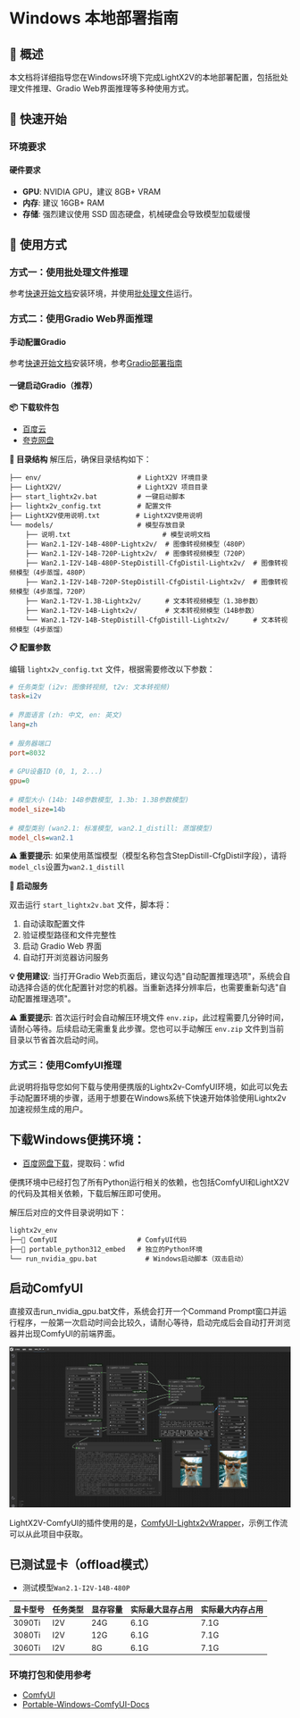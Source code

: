 # Windows 本地部署指南

## 📖 概述

本文档将详细指导您在Windows环境下完成LightX2V的本地部署配置，包括批处理文件推理、Gradio Web界面推理等多种使用方式。

## 🚀 快速开始

### 环境要求

#### 硬件要求
- **GPU**: NVIDIA GPU，建议 8GB+ VRAM
- **内存**: 建议 16GB+ RAM
- **存储**: 强烈建议使用 SSD 固态硬盘，机械硬盘会导致模型加载缓慢

## 🎯 使用方式

### 方式一：使用批处理文件推理

参考[快速开始文档](../getting_started/quickstart.md)安装环境，并使用[批处理文件](https://github.com/ModelTC/LightX2V/tree/main/scripts/win)运行。

### 方式二：使用Gradio Web界面推理

#### 手动配置Gradio

参考[快速开始文档](../getting_started/quickstart.md)安装环境，参考[Gradio部署指南](./deploy_gradio.md)

#### 一键启动Gradio（推荐）

**📦 下载软件包**
- [百度云](https://pan.baidu.com/s/1ef3hEXyIuO0z6z9MoXe4nQ?pwd=7g4f)
- [夸克网盘](https://pan.quark.cn/s/36a0cdbde7d9)

**📁 目录结构**
解压后，确保目录结构如下：

```
├── env/                        # LightX2V 环境目录
├── LightX2V/                   # LightX2V 项目目录
├── start_lightx2v.bat          # 一键启动脚本
├── lightx2v_config.txt         # 配置文件
├── LightX2V使用说明.txt         # LightX2V使用说明
└── models/                     # 模型存放目录
    ├── 说明.txt                       # 模型说明文档
    ├── Wan2.1-I2V-14B-480P-Lightx2v/  # 图像转视频模型（480P）
    ├── Wan2.1-I2V-14B-720P-Lightx2v/  # 图像转视频模型（720P）
    ├── Wan2.1-I2V-14B-480P-StepDistill-CfgDistil-Lightx2v/  # 图像转视频模型（4步蒸馏，480P）
    ├── Wan2.1-I2V-14B-720P-StepDistill-CfgDistil-Lightx2v/  # 图像转视频模型（4步蒸馏，720P）
    ├── Wan2.1-T2V-1.3B-Lightx2v/      # 文本转视频模型（1.3B参数）
    ├── Wan2.1-T2V-14B-Lightx2v/       # 文本转视频模型（14B参数）
    └── Wan2.1-T2V-14B-StepDistill-CfgDistill-Lightx2v/      # 文本转视频模型（4步蒸馏）
```

**📋 配置参数**

编辑 `lightx2v_config.txt` 文件，根据需要修改以下参数：

```ini
# 任务类型 (i2v: 图像转视频, t2v: 文本转视频)
task=i2v

# 界面语言 (zh: 中文, en: 英文)
lang=zh

# 服务器端口
port=8032

# GPU设备ID (0, 1, 2...)
gpu=0

# 模型大小 (14b: 14B参数模型, 1.3b: 1.3B参数模型)
model_size=14b

# 模型类别 (wan2.1: 标准模型, wan2.1_distill: 蒸馏模型)
model_cls=wan2.1
```

**⚠️ 重要提示**: 如果使用蒸馏模型（模型名称包含StepDistill-CfgDistil字段），请将`model_cls`设置为`wan2.1_distill`

**🚀 启动服务**

双击运行 `start_lightx2v.bat` 文件，脚本将：
1. 自动读取配置文件
2. 验证模型路径和文件完整性
3. 启动 Gradio Web 界面
4. 自动打开浏览器访问服务

**💡 使用建议**: 当打开Gradio Web页面后，建议勾选"自动配置推理选项"，系统会自动选择合适的优化配置针对您的机器。当重新选择分辨率后，也需要重新勾选"自动配置推理选项"。

**⚠️ 重要提示**: 首次运行时会自动解压环境文件 `env.zip`，此过程需要几分钟时间，请耐心等待。后续启动无需重复此步骤。您也可以手动解压 `env.zip` 文件到当前目录以节省首次启动时间。


### 方式三：使用ComfyUI推理

此说明将指导您如何下载与使用便携版的Lightx2v-ComfyUI环境，如此可以免去手动配置环境的步骤，适用于想要在Windows系统下快速开始体验使用Lightx2v加速视频生成的用户。

## 下载Windows便携环境：

- [百度网盘下载](https://pan.baidu.com/s/1FVlicTXjmXJA1tAVvNCrBw?pwd=wfid)，提取码：wfid

便携环境中已经打包了所有Python运行相关的依赖，也包括ComfyUI和LightX2V的代码及其相关依赖，下载后解压即可使用。

解压后对应的文件目录说明如下：

```shell
lightx2v_env
├──📂 ComfyUI                    # ComfyUI代码
├──📂 portable_python312_embed   # 独立的Python环境
└── run_nvidia_gpu.bat            # Windows启动脚本（双击启动）
```

## 启动ComfyUI

直接双击run_nvidia_gpu.bat文件，系统会打开一个Command Prompt窗口并运行程序，一般第一次启动时间会比较久，请耐心等待，启动完成后会自动打开浏览器并出现ComfyUI的前端界面。

![i2v示例工作流](../../../../assets/figs/portabl_windows/pic1.png)

LightX2V-ComfyUI的插件使用的是，[ComfyUI-Lightx2vWrapper](https://github.com/ModelTC/ComfyUI-Lightx2vWrapper)，示例工作流可以从此项目中获取。

## 已测试显卡（offload模式）

- 测试模型`Wan2.1-I2V-14B-480P`

| 显卡型号   | 任务类型     | 显存容量    | 实际最大显存占用 | 实际最大内存占用 |
|:----------|:-----------|:-----------|:--------    |:----------    |
| 3090Ti    | I2V        | 24G        | 6.1G        | 7.1G          |
| 3080Ti    | I2V        | 12G        | 6.1G        | 7.1G          |
| 3060Ti    | I2V        | 8G         | 6.1G        | 7.1G          |


### 环境打包和使用参考
- [ComfyUI](https://github.com/comfyanonymous/ComfyUI)
- [Portable-Windows-ComfyUI-Docs](https://docs.comfy.org/zh-CN/installation/comfyui_portable_windows#portable-%E5%8F%8A%E8%87%AA%E9%83%A8%E7%BD%B2)
